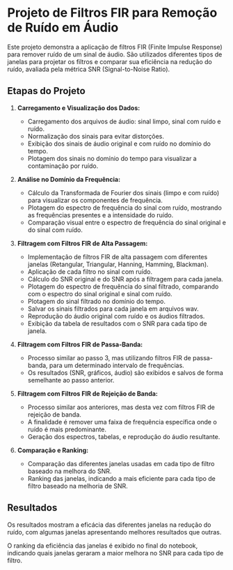 # Projeto de Filtros FIR para Remoção de Ruído em Áudio

Este projeto demonstra a aplicação de filtros FIR (Finite Impulse Response) para remover ruído de um sinal de áudio. São utilizados diferentes tipos de janelas para projetar os filtros e comparar sua eficiência na redução do ruído, avaliada pela métrica SNR (Signal-to-Noise Ratio).

## Etapas do Projeto

1. **Carregamento e Visualização dos Dados:**

   - Carregamento dos arquivos de áudio: sinal limpo, sinal com ruído e ruído.
   - Normalização dos sinais para evitar distorções.
   - Exibição dos sinais de áudio original e com ruído no domínio do tempo.
   - Plotagem dos sinais no domínio do tempo para visualizar a contaminação por ruído.


2. **Análise no Domínio da Frequência:**

   - Cálculo da Transformada de Fourier dos sinais (limpo e com ruído) para visualizar os componentes de frequência.
   - Plotagem do espectro de frequência do sinal com ruído, mostrando as frequências presentes e a intensidade do ruído.
   - Comparação visual entre o espectro de frequência do sinal original e do sinal com ruído.


3. **Filtragem com Filtros FIR de Alta Passagem:**
   - Implementação de filtros FIR de alta passagem com diferentes janelas (Retangular, Triangular, Hanning, Hamming, Blackman).
   - Aplicação de cada filtro no sinal com ruído.
   - Cálculo do SNR original e do SNR após a filtragem para cada janela.
   - Plotagem do espectro de frequência do sinal filtrado, comparando com o espectro do sinal original e sinal com ruído.
   - Plotagem do sinal filtrado no domínio do tempo.
   - Salvar os sinais filtrados para cada janela em arquivos wav.
   - Reprodução do áudio original com ruído e os áudios filtrados.
   - Exibição da tabela de resultados com o SNR para cada tipo de janela.


4. **Filtragem com Filtros FIR de Passa-Banda:**
   - Processo similar ao passo 3, mas utilizando filtros FIR de passa-banda, para um determinado intervalo de frequências.
   - Os resultados (SNR, gráficos, áudio) são exibidos e salvos de forma semelhante ao passo anterior.


5. **Filtragem com Filtros FIR de Rejeição de Banda:**

    - Processo similar aos anteriores, mas desta vez com filtros FIR de rejeição de banda.
    - A finalidade é remover uma faixa de frequência específica onde o ruído é mais predominante.
    - Geração dos espectros, tabelas, e reprodução do áudio resultante.


6. **Comparação e Ranking:**
    - Comparação das diferentes janelas usadas em cada tipo de filtro baseado na melhora do SNR.
    - Ranking das janelas, indicando a mais eficiente para cada tipo de filtro baseado na melhoria de SNR.

## Resultados

Os resultados mostram a eficácia das diferentes janelas na redução do ruído, com algumas janelas apresentando melhores resultados que outras. 

O ranking da eficiência das janelas é exibido no final do notebook, indicando quais janelas geraram a maior melhora no SNR para cada tipo de filtro.
